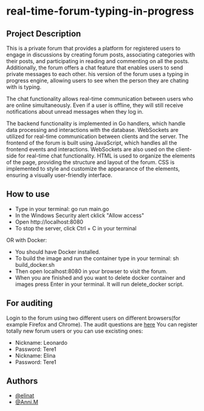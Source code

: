 # real-time-forum-typing-in-progress

## Project Description
This is a private forum that provides a platform for registered users to engage in discussions by creating forum posts, associating categories with their posts, and participating in reading and commenting on all the posts. Additionally, the forum offers a chat feature that enables users to send private messages to each other. his version of the forum uses a typing in progress engine, allowing users to see when the person they are chating with is typing. 

The chat functionality allows real-time communication between users who are online simultaneously. Even if a user is offline, they will still receive notifications about unread messages when they log in.

The backend functionality is implemented in Go handlers, which handle data processing and interactions with the database. WebSockets are utilized for real-time communication between clients and the server. The frontend of the forum is built using JavaScript, which handles all the frontend events and interactions. WebSockets are also used on the client-side for real-time chat functionality. HTML is used to organize the elements of the page, providing the structure and layout of the forum. CSS is implemented to style and customize the appearance of the elements, ensuring a visually user-friendly interface.

## How to use
- Type in your terminal: go run main.go
- In the Windows Security alert cklick "Allow access"
- Open http://localhost:8080
- To stop the server, click Ctrl + C in your terminal

OR with Docker:
- You should have Docker installed. 
- To build the image and run the container type in your terminal: sh build_docker.sh 
- Then open localhost:8080 in your browser to visit the forum.
- When you are finished and you want to delete docker container and images press Enter in your terminal. It will run delete_docker script. 

## For auditing
Login to the forum using two different users on different browsers(for example Firefox and Chrome).
The audit questions are [here](https://github.com/01-edu/public/blob/master/subjects/real-time-forum/typing-in-progress/audit.md)
You can register totally new forum users or you can use excisting ones:
- Nickname: Leonardo
- Password: Tere1
- Nickname: Elina
- Password: Tere1


## Authors
- [@elinat](https://01.kood.tech/git/elinat)
- [@Anni.M](https://01.kood.tech/git/Anni.M)

